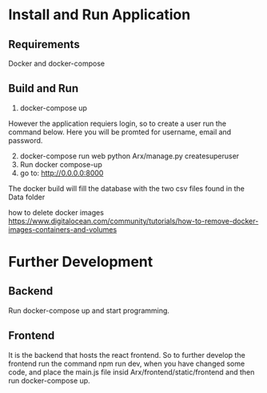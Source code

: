 # Install and Run Application
## Requirements
Docker and docker-compose

## Build and Run
1. docker-compose up

However the application requiers login, so to create a user run the command below.
Here you will be promted for username, email and password.

2. docker-compose run web python Arx/manage.py createsuperuser
3. Run docker compose-up
4. go to: http://0.0.0.0:8000

The docker build will fill the database with the two csv files found in
the Data folder

how to delete docker images
https://www.digitalocean.com/community/tutorials/how-to-remove-docker-images-containers-and-volumes

# Further Development
## Backend
Run docker-compose up and start programming.

## Frontend
It is the backend that hosts the react frontend. So to further develop the frontend run the command
npm run dev, when you have changed some code, and place the main.js file insid Arx/frontend/static/frontend
and then run docker-compose up.
